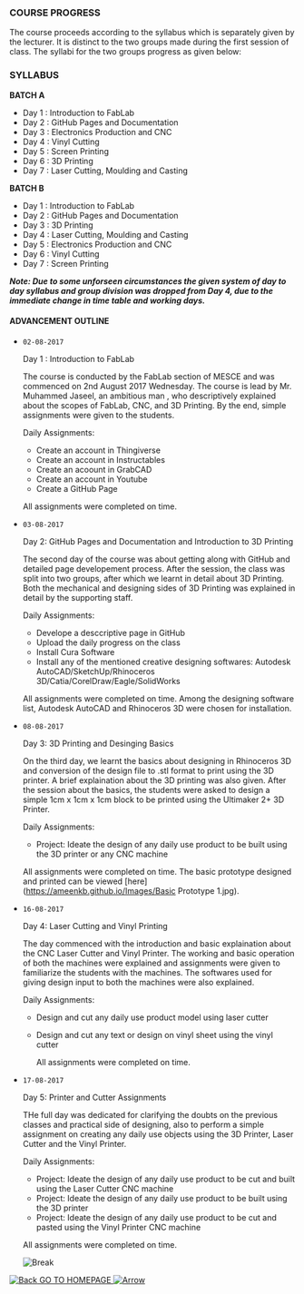 
### COURSE PROGRESS

The course proceeds according to the syllabus which is separately given by the lecturer. It is distinct to the two groups made during the first session of class. The syllabi for the two groups  progress as given below: 
  
### SYLLABUS
  
  **BATCH A**
  
  * Day 1 : Introduction to FabLab
  * Day 2 : GitHub Pages and Documentation
  * Day 3 : Electronics Production and CNC
  * Day 4 : Vinyl Cutting
  * Day 5 : Screen Printing
  * Day 6 : 3D Printing
  * Day 7 : Laser Cutting, Moulding and Casting
  
  
  **BATCH B**
  
  * Day 1 : Introduction to FabLab
  * Day 2 : GitHub Pages and Documentation
  * Day 3 : 3D Printing
  * Day 4 : Laser Cutting, Moulding and Casting
  * Day 5 : Electronics Production and CNC
  * Day 6 : Vinyl Cutting
  * Day 7 : Screen Printing
  
  ***Note: Due to some unforseen circumstances the given system of day to day syllabus and group division was dropped from Day 4, due to the immediate change in time table and working days.***


#### ADVANCEMENT OUTLINE

- `02-08-2017`
  
  Day 1 : Introduction to FabLab
  
  The course is conducted by the FabLab section of MESCE and was commenced on 2nd August 2017 Wednesday. The course is lead by Mr. Muhammed Jaseel, an ambitious man , who descriptively explained about the scopes of FabLab, CNC, and 3D Printing. By the end, simple assignments were given to the students.
  
  Daily Assignments:
  - Create an account in Thingiverse
  - Create an account in Instructables
  - Create an acoount in GrabCAD
  - Create an account in Youtube
  - Create a GitHub Page
  
  All assignments were completed on time.
  
- `03-08-2017`
  
  Day 2: GitHub Pages and Documentation and Introduction to 3D Printing
  
  The second day of the course was about getting along with GitHub and detailed page developement process. After the session, the class was split into two groups, after which we learnt in detail about 3D Printing. Both the mechanical and designing sides of 3D Printing was explained in detail by the supporting staff. 
  
  Daily Assignments:
  - Develope a desccriptive page in GitHub
  - Upload the daily progress on the class
  - Install Cura Software
  - Install any of the mentioned creative designing softwares: Autodesk AutoCAD/SketchUp/Rhinoceros 3D/Catia/CorelDraw/Eagle/SolidWorks
  
  All assignments were completed on time. Among the designing software list, Autodesk AutoCAD and Rhinoceros 3D were chosen for installation.
  
- `08-08-2017`
  
  Day 3: 3D Printing and Desinging Basics
  
  On the third day, we learnt the basics about designing in Rhinoceros 3D and conversion of the design file to .stl format to print using the 3D printer. A brief explaination about the 3D printing was also given. After the session about the basics, the students were asked to design a simple 1cm x 1cm x 1cm block to be printed using the Ultimaker 2+ 3D Printer.
  
  Daily Assignments:
  - Project: Ideate the design of any daily use product to be built using the 3D printer or any CNC machine
  
  All assignments were completed on time. The basic prototype designed and printed can be viewed [here](https://ameenkb.github.io/Images/Basic Prototype 1.jpg).
  
- `16-08-2017`

  Day 4: Laser Cutting and Vinyl Printing
  
  The day commenced with the introduction and basic explaination about the CNC Laser Cutter and Vinyl Printer. The working and basic operation of both the machines were explained and assignments were given to familiarize the students with the machines. The softwares used for giving design input to both the machines were also explained.
  
  Daily Assignments:
  - Design and cut any daily use product model using laser cutter
  - Design and cut any text or design on vinyl sheet using the vinyl cutter
  
    All assignments were completed on time.
    
- `17-08-2017`

  Day 5: Printer and Cutter Assignments
  
  THe full day was dedicated for clarifying the doubts on the previous classes and practical side of designing, also to perform a simple assignment on creating any daily use objects using the 3D Printer, Laser Cutter and the Vinyl Printer.
  
  Daily Assignments:
  - Project:  Ideate the design of any daily use product to be cut and built using the Laser Cutter CNC machine
  - Project:  Ideate the design of any daily use product to be built using the 3D printer
  - Project:  Ideate the design of any daily use product to be cut and pasted using the Vinyl Printer CNC machine
  
  All assignments were completed on time.

  ![Break](https://raw.githubusercontent.com/ameenkb/ameenkb.github.io/master/Images/Blank.png)
  
[![Back](https://cdn0.iconfinder.com/data/icons/navigation-set-arrows-part-one/32/DoubleChevronUp-20.png) GO TO HOMEPAGE ![Arrow](https://cdn0.iconfinder.com/data/icons/navigation-set-arrows-part-one/32/DoubleChevronUp-20.png)](https://ameenkb.github.io)
